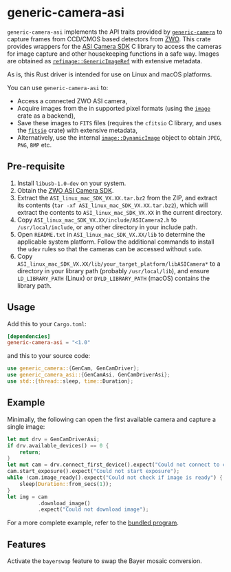 # generic-camera-asi

`generic-camera-asi` implements the API traits provided by [`generic-camera`]("https://crates.io/crates/generic-camera")
to capture frames from CCD/CMOS based detectors from [ZWO](https://www.zwoastro.com/). This crate provides
wrappers for the [ASI Camera SDK](https://www.zwoastro.com/downloads/developers) C library to access the
cameras for image capture and other housekeeping functions in a safe way. Images are obtained as 
[`refimage::GenericImageRef`](https://docs.rs/refimage/latest/refimage/struct.GenericImage.html) with extensive metadata.

As is, this Rust driver is intended for use on Linux and macOS platforms.

You can use `generic-camera-asi` to:
 - Access a connected ZWO ASI camera,
 - Acquire images from the in supported pixel formats (using the [`image`](https://crates.io/crates/image) crate as a backend),
 - Save these images to `FITS` files (requires the `cfitsio` C library, and uses the [`fitsio`](https://crates.io/crates/fitsio) crate) with extensive metadata,
 - Alternatively, use the internal [`image::DynamicImage`](https://docs.rs/image/latest/image/enum.DynamicImage.html) object to obtain `JPEG`, `PNG`, `BMP` etc.

## Pre-requisite
 1. Install `libusb-1.0-dev` on your system.
 1. Obtain the [ZWO ASI Camera SDK](https://www.zwoastro.com/downloads/developers).
 1. Extract the `ASI_linux_mac_SDK_VX.XX.tar.bz2` from the ZIP, and extract its contents (`tar -xf ASI_linux_mac_SDK_VX.XX.tar.bz2`), which will extract the contents to `ASI_linux_mac_SDK_VX.XX` in the current directory.
 1. Copy `ASI_linux_mac_SDK_VX.XX/include/ASICamera2.h` to `/usr/local/include`, or any other directory in your include path.
 1. Open `README.txt` in `ASI_linux_mac_SDK_VX.XX/lib` to determine the applicable system platform. Follow the additional commands to install the `udev` rules so that the cameras can be accessed without `sudo`.
 1. Copy `ASI_linux_mac_SDK_VX.XX/lib/your_target_platform/libASICamera*` to a directory in your library path (probably `/usr/local/lib`), and ensure `LD_LIBRARY_PATH` (Linux) or `DYLD_LIBRARY_PATH` (macOS) contains the library path.

## Usage
Add this to your `Cargo.toml`:
```toml
[dependencies]
generic-camera-asi = "<1.0"
```
and this to your source code:
```rs
use generic_camera::{GenCam, GenCamDriver};
use generic_camera_asi::{GenCamAsi, GenCamDriverAsi};
use std::{thread::sleep, time::Duration};
```

## Example
Minimally, the following can open the first available camera and capture a single image:
```rs
let mut drv = GenCamDriverAsi;
if drv.available_devices() == 0 {
    return;
}
let mut cam = drv.connect_first_device().expect("Could not connect to camera");
cam.start_exposure().expect("Could not start exposure");
while !cam.image_ready().expect("Could not check if image is ready") {
    sleep(Duration::from_secs(1));
}
let img = cam
          .download_image()
          .expect("Could not download image");
```

For a more complete example, refer to the [bundled program](gencam_asi_example/src/main.rs).
## Features
Activate the `bayerswap` feature to swap the Bayer mosaic conversion.